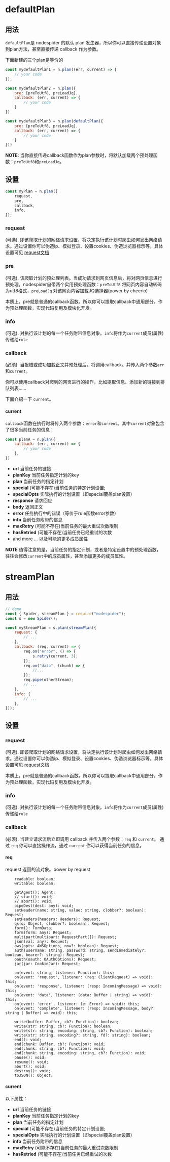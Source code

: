 # defaultPlan

## 用法

`defaultPlan`是 nodespider 的默认 plan 发生器，所以你可以直接传递设置对象到plan方法，甚至直接传递 callback 作为参数。

下面新建的三个plan是等价的
```javascript
const mydefaultPlan1 = n.plan((err, current) => {
    // your code
});

const mydefaultPlan2 = n.plan({
    pre: [preToUtf8, preLoadJq],
    callback: (err, current) => {
        // your code
    }
})

const mydefaultPlan3 = n.plan(defaultPlan({
    pre: [preToUtf8, preLoadJq],
    callback: (err, current) => {
        // your code
    }
}))
```
**NOTE**:   当你直接传递callback函数作为plan参数时，将默认加载两个预处理函数：`preToUtf8`和`preLoadJq`。

## 设置

```javascript
const myPlan = n.plan({
    request,
    pre,
    callback,
    info,
});
```

### request
 (可选). 即该爬取计划的网络请求设置，将决定执行该计划时爬虫如何发出网络请求。通过设置你可以伪造ip、模拟登录、设置cookies、伪造浏览器标示等。具体设置可见 [request文档](https://www.npmjs.com/package/request#requestoptions-callback)

### pre
(可选). 该爬取计划的预处理列表。当成功请求到网页信息后，将对网页信息进行预处理。nodespider自带两个实用预处理函数：`preToUtf8` 将网页内容自动转码为utf8格式，`preLoadJq` 对该网页内容加载JQ选择器(power by cheerio)

本质上，pre就是普通的callback函数。所以你可以提取callback中通用部分，作为预处理函数，实现代码复用及模块化开发。

### info
(可选). 对执行该计划的每一个任务附带信息对象。`info`将作为`current`成员(属性)传递给`rule`

### callback
(必须). 当报错或成功加载正文并预处理后，将调用callback。并传入两个参数`err`和`current`。

你可以使用callback对爬到的网页进行的操作，比如提取信息、添加新的链接到排队列表……

下面介绍一下 `current`。

#### current

`callback`函数在执行时将传入两个参数：`error`和`current`。其中`current`对象包含了很多当前任务的信息：

```javascript
const planA = n.plan({
    callback: (err, current) => {
        // your code
    },
})
```
- **url** 当前任务的链接
- **planKey** 当前任务指定计划的key
- **plan** 当前任务的指定计划
- **special** (可能不存在)当前任务的特定计划设置;
- **specialOpts**   实际执行的计划设置（即special覆盖plan设置）
- **response**    请求回应
- **body**    返回正文
- **error**   任务执行中的错误（等价于rule函数error参数）
- **info**  当前任务附带的信息
- **maxRetry** (可能不存在)当前任务的最大重试次数限制
- **hasRetried**    (可能不存在)当前任务已经重试的次数
- and more ...  以及可能的更多成员属性
 
 **NOTE**   值得注意的是，当前任务的指定计划，或者是特定设置中的预处理函数，往往会修改`current`中的成员属性，甚至添加更多的成员属性。


# streamPlan

## 用法

```javascript
// demo
const { Spider, streamPlan } = require("nodespider");
const s = new Spider();

const myStreamPlan = s.plan(streamPlan({
    request: {
        // ...
    },
    callback: (req, current) => {
        req.on("error", () => {
            s.retry(current, 3);
        });
        req.on("data", (chunk) => {
            //...
        });
        req.pipe(otherStream);
        // ...
    },
    info: {
        // ...
    },
}));
```

## 设置

### request
 (可选). 即该爬取计划的网络请求设置，将决定执行该计划时爬虫如何发出网络请求。通过设置你可以伪造ip、模拟登录、设置cookies、伪造浏览器标示等。具体设置可见 [request文档](https://www.npmjs.com/package/request#requestoptions-callback)

本质上，pre就是普通的callback函数。所以你可以提取callback中通用部分，作为预处理函数，实现代码复用及模块化开发。

### info
(可选). 对执行该计划的每一个任务附带信息对象。`info`将作为`current`成员(属性)传递给`rule`

### callback
(必须). 当建立请求流后立即调用 callback 并传入两个参数：`req` 和 `current`。
通过 `req` 你可以直接操作流，通过 `current` 你可以获得当前任务的信息。

#### req
request 返回的流对象。power by request
```
    readable: boolean;
    writable: boolean;

    getAgent(): Agent;
    // start(): void;
    // abort(): void;
    pipeDest(dest: any): void;
    setHeader(name: string, value: string, clobber?: boolean): Request;
    setHeaders(headers: Headers): Request;
    qs(q: Object, clobber?: boolean): Request;
    form(): FormData;
    form(form: any): Request;
    multipart(multipart: RequestPart[]): Request;
    json(val: any): Request;
    aws(opts: AWSOptions, now?: boolean): Request;
    auth(username: string, password: string, sendInmediately?: boolean, bearer?: string): Request;
    oauth(oauth: OAuthOptions): Request;
    jar(jar: CookieJar): Request;

    on(event: string, listener: Function): this;
    on(event: 'request', listener: (req: ClientRequest) => void): this;
    on(event: 'response', listener: (resp: IncomingMessage) => void): this;
    on(event: 'data', listener: (data: Buffer | string) => void): this;
    on(event: 'error', listener: (e: Error) => void): this;
    on(event: 'complete', listener: (resp: IncomingMessage, body?: string | Buffer) => void): this;

    write(buffer: Buffer, cb?: Function): boolean;
    write(str: string, cb?: Function): boolean;
    write(str: string, encoding: string, cb?: Function): boolean;
    write(str: string, encoding?: string, fd?: string): boolean;
    end(): void;
    end(chunk: Buffer, cb?: Function): void;
    end(chunk: string, cb?: Function): void;
    end(chunk: string, encoding: string, cb?: Function): void;
    pause(): void;
    resume(): void;
    abort(): void;
    destroy(): void;
    toJSON(): Object;
```

#### current
以下属性：
- **url** 当前任务的链接
- **planKey** 当前任务指定计划的key
- **plan** 当前任务的指定计划
- **special** (可能不存在)当前任务的特定计划设置;
- **specialOpts**   实际执行的计划设置（即special覆盖plan设置）
- **info**  当前任务附带的信息
- **maxRetry** (可能不存在)当前任务的最大重试次数限制
- **hasRetried**    (可能不存在)当前任务已经重试的次数
